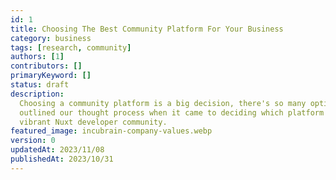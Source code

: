```yaml
---
id: 1
title: Choosing The Best Community Platform For Your Business
category: business
tags: [research, community]
authors: [1]
contributors: []
primaryKeyword: []
status: draft
description:
  Choosing a community platform is a big decision, there's so many options to consider. we've
  outlined our thought process when it came to deciding which platform to use for Incubrain's
  vibrant Nuxt developer community.
featured_image: incubrain-company-values.webp
version: 0
updatedAt: 2023/11/08
publishedAt: 2023/10/31
---
```

